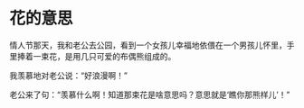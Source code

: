 # 花的意思

情人节那天，我和老公去公园，看到一个女孩儿幸福地依偎在一个男孩儿怀里，手里捧着一束花，是用几只可爱的布偶熊组成的。

我羡慕地对老公说：“好浪漫啊！”

老公来了句：“羡慕什么啊！知道那束花是啥意思吗？意思就是‘瞧你那熊样儿’！”